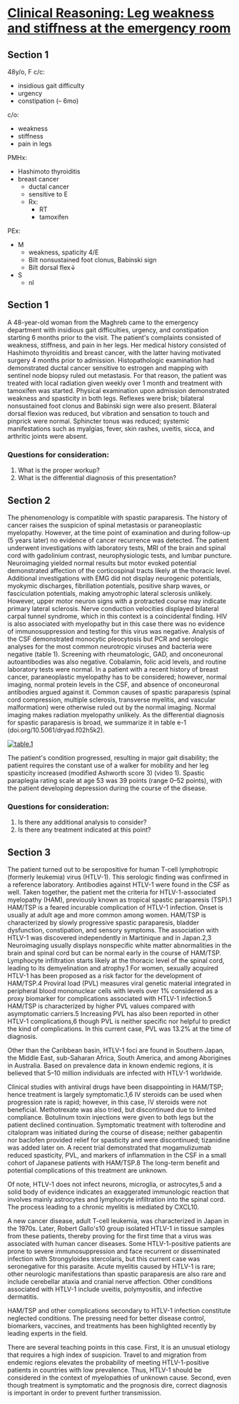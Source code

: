 <!--
Filename: 	2019-02-04.md
Project: 	/Users/shume/Developer/physician/Neurol/CR
Author: 	shumez <https://github.com/shumez>
Created: 	2019-02-19 11:32:7
Modified: 	2019-02-19 11:32:20
-----
Copyright (c) 2019 shumez
-->

# [Clinical Reasoning: Leg weakness and stiffness at the emergency room][Edholm, K.A., 2019]

## Section 1

48y/o, F 
c/c: 
- insidious gait difficulty
- urgency
- constipation (– 6mo)

c/o:
- weakness
- stiffness
- pain in legs

PMHx:
- Hashimoto thyroiditis 
- breast cancer
    - ductal cancer
    - sensitive to E
    - Rx: 
        - RT 
        - tamoxifen

PEx:
- M
    - weakness, spaticity 4/E
    - Bilt nonsustained foot clonus, Babinski sign
    - Bilt dorsal flex&darr;
- S
    - nl




[Edholm, K.A., 2019]: http://n.neurology.org/content/92/6/e622





## Section 1

A 48-year-old woman from the Maghreb came to the emergency department with insidious gait difficulties, urgency, and constipation starting 6 months prior to the visit. The patient's complaints consisted of weakness, stiffness, and pain in her legs. Her medical history consisted of Hashimoto thyroiditis and breast cancer, with the latter having motivated surgery 4 months prior to admission. Histopathologic examination had demonstrated ductal cancer sensitive to estrogen and mapping with sentinel node biopsy ruled out metastasis. For that reason, the patient was treated with local radiation given weekly over 1 month and treatment with tamoxifen was started. Physical examination upon admission demonstrated weakness and spasticity in both legs. Reflexes were brisk; bilateral nonsustained foot clonus and Babinski sign were also present. Bilateral dorsal flexion was reduced, but vibration and sensation to touch and pinprick were normal. Sphincter tonus was reduced; systemic manifestations such as myalgias, fever, skin rashes, uveitis, sicca, and arthritic joints were absent.

### Questions for consideration:

1. What is the proper workup?
2. What is the differential diagnosis of this presentation?


## Section 2

The phenomenology is compatible with spastic paraparesis. The history of cancer raises the suspicion of spinal metastasis or paraneoplastic myelopathy. However, at the time point of examination and during follow-up (5 years later) no evidence of cancer recurrence was detected. The patient underwent investigations with laboratory tests, MRI of the brain and spinal cord with gadolinium contrast, neurophysiologic tests, and lumbar puncture. Neuroimaging yielded normal results but motor evoked potential demonstrated affection of the corticospinal tracts likely at the thoracic level. Additional investigations with EMG did not display neurogenic potentials, myokymic discharges, fibrillation potentials, positive sharp waves, or fasciculation potentials, making amyotrophic lateral sclerosis unlikely. However, upper motor neuron signs with a protracted course may indicate primary lateral sclerosis. Nerve conduction velocities displayed bilateral carpal tunnel syndrome, which in this context is a coincidental finding. HIV is also associated with myelopathy but in this case there was no evidence of immunosuppression and testing for this virus was negative. Analysis of the CSF demonstrated monocytic pleocytosis but PCR and serologic analyses for the most common neurotropic viruses and bacteria were negative (table 1). Screening with rheumatologic, GAD, and onconeuronal autoantibodies was also negative. Cobalamin, folic acid levels, and routine laboratory tests were normal. In a patient with a recent history of breast cancer, paraneoplastic myelopathy has to be considered; however, normal imaging, normal protein levels in the CSF, and absence of onconeuronal antibodies argued against it. Common causes of spastic paraparesis (spinal cord compression, multiple sclerosis, transverse myelitis, and vascular malformation) were otherwise ruled out by the normal imaging. Normal imaging makes radiation myelopathy unlikely. As the differential diagnosis for spastic paraparesis is broad, we summarize it in table e-1 (doi.org/10.5061/dryad.f02h5k2).


[![table.1][tbl1]][tbl1]

The patient's condition progressed, resulting in major gait disability; the patient requires the constant use of a walker for mobility and her leg spasticity increased (modified Ashworth score 3) (video 1). Spastic paraplegia rating scale at age 53 was 39 points (range 0–52 points), with the patient developing depression during the course of the disease.

### Questions for consideration:

1. Is there any additional analysis to consider?
2. Is there any treatment indicated at this point?


## Section 3

The patient turned out to be seropositive for human T-cell lymphotropic (formerly leukemia) virus (HTLV-1). This serologic finding was confirmed in a reference laboratory. Antibodies against HTLV-1 were found in the CSF as well. Taken together, the patient met the criteria for HTLV-1-associated myelopathy (HAM), previously known as tropical spastic paraparesis (TSP).1 HAM/TSP is a feared incurable complication of HTLV-1 infection. Onset is usually at adult age and more common among women. HAM/TSP is characterized by slowly progressive spastic paraparesis, bladder dysfunction, constipation, and sensory symptoms. The association with HTLV-1 was discovered independently in Martinique and in Japan.2,3 Neuroimaging usually displays nonspecific white matter abnormalities in the brain and spinal cord but can be normal early in the course of HAM/TSP. Lymphocyte infiltration starts likely at the thoracic level of the spinal cord, leading to its demyelination and atrophy.1 For women, sexually acquired HTLV-1 has been proposed as a risk factor for the development of HAM/TSP.4 Proviral load (PVL) measures viral genetic material integrated in peripheral blood mononuclear cells with levels over 1% considered as a proxy biomarker for complications associated with HTLV-1 infection.5 HAM/TSP is characterized by higher PVL values compared with asymptomatic carriers.5 Increasing PVL has also been reported in other HTLV-1 complications,6 though PVL is neither specific nor helpful to predict the kind of complications. In this current case, PVL was 13.2% at the time of diagnosis.

Other than the Caribbean basin, HTLV-1 foci are found in Southern Japan, the Middle East, sub-Saharan Africa, South America, and among Aborigines in Australia. Based on prevalence data in known endemic regions, it is believed that 5–10 million individuals are infected with HTLV-1 worldwide.

Clinical studies with antiviral drugs have been disappointing in HAM/TSP; hence treatment is largely symptomatic.1,6 IV steroids can be used when progression rate is rapid; however, in this case, IV steroids were not beneficial. Methotrexate was also tried, but discontinued due to limited compliance. Botulinum toxin injections were given to both legs but the patient declined continuation. Symptomatic treatment with tolterodine and citalopram was initiated during the course of disease; neither gabapentin nor baclofen provided relief for spasticity and were discontinued; tizanidine was added later on. A recent trial demonstrated that mogamulizumab reduced spasticity, PVL, and markers of inflammation in the CSF in a small cohort of Japanese patients with HAM/TSP.8 The long-term benefit and potential complications of this treatment are unknown.

Of note, HTLV-1 does not infect neurons, microglia, or astrocytes,5 and a solid body of evidence indicates an exaggerated immunologic reaction that involves mainly astrocytes and lymphocyte infiltration into the spinal cord. The process leading to a chronic myelitis is mediated by CXCL10.

A new cancer disease, adult T-cell leukemia, was characterized in Japan in the 1970s. Later, Robert Gallo's10 group isolated HTLV-1 in tissue samples from these patients, thereby proving for the first time that a virus was associated with human cancer diseases. Some HTLV-1-positive patients are prone to severe immunosuppression and face recurrent or disseminated infection with Strongyloides stercolaris, but this current case was seronegative for this parasite. Acute myelitis caused by HTLV-1 is rare; other neurologic manifestations than spastic paraparesis are also rare and include cerebellar ataxia and cranial nerve affection. Other conditions associated with HTLV-1 include uveitis, polymyositis, and infective dermatitis.

HAM/TSP and other complications secondary to HTLV-1 infection constitute neglected conditions. The pressing need for better disease control, biomarkers, vaccines, and treatments has been highlighted recently by leading experts in the field.

There are several teaching points in this case. First, it is an unusual etiology that requires a high index of suspicion. Travel to and migration from endemic regions elevates the probability of meeting HTLV-1-positive patients in countries with low prevalence. Thus, HTLV-1 should be considered in the context of myelopathies of unknown cause. Second, even though treatment is symptomatic and the prognosis dire, correct diagnosis is important in order to prevent further transmission.

[tbl1]: http://n.neurology.org/content/neurology/92/6/e622/T1.medium.gif
